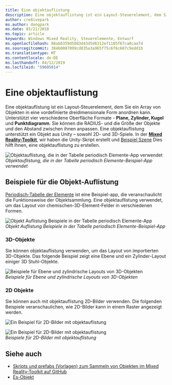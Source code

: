 ```yaml
---
title: Eine objektauflistung
description: Eine objektauflistung ist ein Layout-Steuerelement, dem Sie ein Array von Objekten in eine vordefinierte dreidimensionale Form anordnen kann.
author: cre8ivepark
ms.author: dongpark
ms.date: 03/21/2018
ms.topic: article
keywords: Windows Mixed Reality, Steuerelemente, Entwurf
ms.openlocfilehash: 88ab0359d5083d43d5d6312ef1185f67ca0caa7d
ms.sourcegitcommit: 384b0087899cd835a3a965f75c6f6c607c9edd1b
ms.translationtype: MT
ms.contentlocale: de-DE
ms.lasthandoff: 04/12/2019
ms.locfileid: "59605014"
---
```

# <a name="object-collection"></a>Eine objektauflistung

Eine objektauflistung ist ein Layout-Steuerelement, dem Sie ein Array von Objekten in eine vordefinierte dreidimensionale Form anordnen kann. Unterstützt vier verschiedene Oberfläche Formate - **Plane, Zylinder, Kugel** und **Punktdiagramm**. Sie können die RADIUS- und die Größe der Objekte und den Abstand zwischen ihnen anpassen. Eine objektauflistung unterstützt ein Objekt aus Unity – sowohl 2D- und 3D-Spiele. In der  **[Mixed Reality-Toolkit](https://github.com/Microsoft/MixedRealityToolkit-Unity/blob/htk_release/Assets/HoloToolkit-Examples/UX/Readme/README_ObjectCollection.md)**, wir haben die Unity-Skript erstellt und [Beispiel Szene](https://github.com/Microsoft/MixedRealityToolkit-Unity/blob/htk_release/Assets/HoloToolkit-Examples/UX/Scenes/ObjectCollectionExample.unity) Dies hilft Ihnen, eine objektauflistung zu erstellen.

![Objektauflistung, die in der Tabelle periodisch Elemente-App verwendet](images/640px-objectcollection-hero-640px.jpg)<br>
*Objektauflistung, die in der Tabelle periodisch Elemente-Beispiel-App verwendet*

## <a name="object-collection-examples"></a>Beispiele für die Objekt-Auflistung

[Periodisch-Tabelle der Elemente](periodic-table-of-the-elements.md) ist eine Beispiel-app, die veranschaulicht die Funktionsweise der Objektsammlung. Eine objektauflistung verwendet, um das Layout von chemischen-3D-Element-Felder in verschiedenen Formen.

![Objekt Auflistung Beispiele in der Tabelle periodisch Elemente-App](images/periodictable-collections-1000px.jpg)<br>
*Objekt Auflistung Beispiele in der Tabelle periodisch Elemente-Beispiel-App*

### <a name="3d-objects"></a>3D-Objekte

Sie können objektauflistung verwenden, um das Layout von importierten 3D-Objekte. Das folgende Beispiel zeigt eine Ebene und ein Zylinder-Layout einiger 3D Stuhl-Objekte.

![Beispiele für Ebene und zylindrische Layouts von 3D-Objekten](images/objectcollection-3dobjects-1000px.jpg)<br>
*Beispiele für Ebene und zylindrische Layouts von 3D-Objekten*

### <a name="2d-objects"></a>2D Objekte

Sie können auch mit objektauflistung 2D-Bilder verwenden. Die folgenden Beispiele veranschaulichen, wie 2D-Bilder kann in einem Raster angezeigt werden.

![Ein Beispiel für 2D-Bilder mit objektauflistung](images/640px-layout-3dobjects-3.jpg)

![Ein Beispiel für 2D-Bilder mit objektauflistung](images/640px-layout-2dimages.jpg)<br>
*Beispiele für 2D-Bilder mit objektauflistung*

## <a name="see-also"></a>Siehe auch
* [Skripts und prefabs (Vorlagen) zum Sammeln von Objekten im Mixed Reality-Toolkit auf GitHub](https://github.com/Microsoft/MixedRealityToolkit-Unity/tree/htk_release/Assets/HoloToolkit-Examples/UX)
* [Es-Objekt](interactable-object.md)
